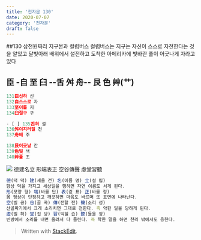 ```yaml
---
title: '천자문 130'
date: 2020-07-07
category: '천자문'
draft: false
---
```

  ##130 삼천원짜리 지구본과 컬럼버스
  컬럼버스는 지구는 자신이 스스로 자전한다는 것을 알았고
  달빛아래 배위에서 설전하고
  도착한 아메리카에 빛바란 풀이 어긋나게 자라고 있다
  

## 臣 -自 至 臼 --舌 舛 舟-- 艮 色 艸(艹)

```js
131臣신하 신
132自스스로 자
133至이를 지
134臼절구 구

- [ ] 135舌혀 설
136舛이지러질 천
137舟배 주

138艮어긋날 간
139色빛 색
140艸풀 초
```
![](https://i.ibb.co/f2gc0N9/2020-07-08-10-43-29.png)
德建名立  形端表正
空谷傳聲  虛堂習聽
```js
德(덕 덕) 建(세울 건) 名(이름 명) 立(설 립)
항상 덕을 가지고 세상일을 행하면 자연 이름도 서게 된다.
形(모양 형) 端(바를 단) 表(겉 표) 正(바를 정)
몸 형상이 단정하고 깨끗하면 마음도 바르며 또 표면에 나타난다.
空(빌 공) 谷(골 곡) 傳(전할 전) 聲(소리 성)
산골짜기에서 크게 소리치면 그대로 전한다. 즉 악한 일을 당하게 된다.
虛(빌 허) 堂(집 당) 習(익힐 습) 聽(들을 청)
빈방에서 소리를 내면 울려서 다 들린다. 즉 착한 말을 하면 천리 밖에서도 응한다.
```


> Written with [StackEdit](https://stackedit.io/).
<!--stackedit_data:
eyJoaXN0b3J5IjpbNTA3NDAzMzYwLC0yNjUxNjAzMjBdfQ==
-->